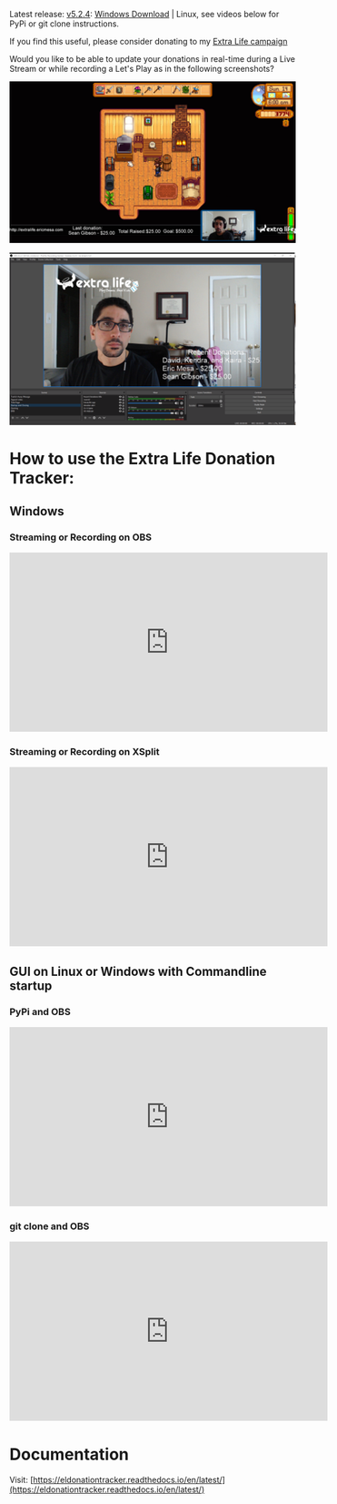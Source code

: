 Latest release: [v5.2.4](https://github.com/djotaku/ELDonationTracker/releases/tag/v5.2.4): 
[Windows Download](https://github.com/djotaku/ELDonationTracker/releases/download/v5.2.4/eldonationtracker.for.Windows.v5.2.4.exe) |
Linux, see videos below for PyPi or git clone instructions.

If you find this useful, please consider donating to my [Extra Life campaign](http://extralife.ericmesa.com) 

Would you like to be able to update your donations in real-time during a Live Stream or while recording a Let's Play as in the following screenshots?

![Updates while in-game](https://github.com/djotaku/ELDonationTracker/raw/devel/screenshots/IngameUpdates.png)

![Updates while the webcam is the main focus](https://github.com/djotaku/ELDonationTracker/raw/devel/screenshots/RecentDonations.png)

# How to use the Extra Life Donation Tracker:

## Windows

### Streaming or Recording on OBS

<iframe width="560" height="315" src="https://www.youtube.com/embed/3SSlI95S4Kw" frameborder="0" allow="accelerometer; autoplay; encrypted-media; gyroscope; picture-in-picture" allowfullscreen></iframe>

### Streaming or Recording on XSplit

<iframe width="560" height="315" src="https://www.youtube.com/embed/wycS1jxNAYc" frameborder="0" allow="accelerometer; autoplay; encrypted-media; gyroscope; picture-in-picture" allowfullscreen></iframe>

## GUI on Linux or Windows with Commandline startup

### PyPi and OBS

<iframe width="560" height="315" src="https://www.youtube.com/embed/6gcecdX9KuM" frameborder="0" allow="accelerometer; autoplay; encrypted-media; gyroscope; picture-in-picture" allowfullscreen></iframe>

### git clone and OBS
<iframe width="560" height="315" src="https://www.youtube.com/embed/A1IQd1GmpK8" frameborder="0" allow="accelerometer; autoplay; encrypted-media; gyroscope; picture-in-picture" allowfullscreen></iframe>

# Documentation

Visit: [https://eldonationtracker.readthedocs.io/en/latest/](https://eldonationtracker.readthedocs.io/en/latest/)
